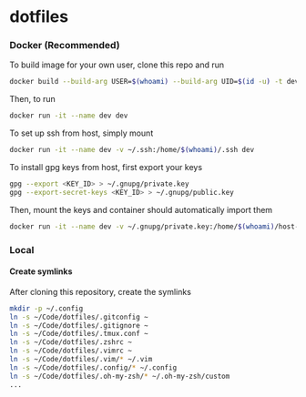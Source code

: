 # dotfiles

### Docker (Recommended)
To build image for your own user, clone this repo and run
```bash
docker build --build-arg USER=$(whoami) --build-arg UID=$(id -u) -t dev .
```
Then, to run
```bash
docker run -it --name dev dev
```
To set up ssh from host, simply mount
```bash
docker run -it --name dev -v ~/.ssh:/home/$(whoami)/.ssh dev
```
To install gpg keys from host, first export your keys
```bash
gpg --export <KEY_ID> > ~/.gnupg/private.key
gpg --export-secret-keys <KEY_ID> > ~/.gnupg/public.key
```
Then, mount the keys and container should automatically import them
```bash
docker run -it --name dev -v ~/.gnupg/private.key:/home/$(whoami)/host-private.key -v ~/.gnupg/public.key:/home/$(whoami)/host-public.key dev
```

### Local

#### Create symlinks

After cloning this repository, create the symlinks

```bash
mkdir -p ~/.config
ln -s ~/Code/dotfiles/.gitconfig ~
ln -s ~/Code/dotfiles/.gitignore ~
ln -s ~/Code/dotfiles/.tmux.conf ~
ln -s ~/Code/dotfiles/.zshrc ~
ln -s ~/Code/dotfiles/.vimrc ~
ln -s ~/Code/dotfiles/.vim/* ~/.vim
ln -s ~/Code/dotfiles/.config/* ~/.config
ln -s ~/Code/dotfiles/.oh-my-zsh/* ~/.oh-my-zsh/custom
...
